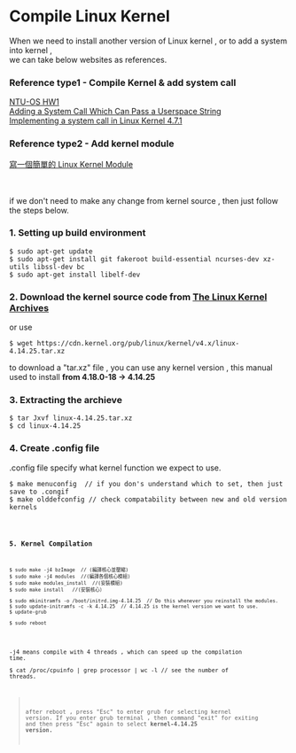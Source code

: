 # Compile Linux Kernel

When we need to install another version of Linux kernel , or to add a system into kernel ,  
we can take below websites as references.

### Reference  type1 - Compile Kernel & add system call
[NTU-OS HW1](https://docs.google.com/presentation/d/1KwS9PuGZxLXQ9IEYJE7KUhnz3bHohJLWOH-CRGZkC40/edit#slide=id.p31)  
[Adding a System Call Which Can Pass a Userspace String](https://medium.com/@lee1003094395/adding-a-system-call-which-can-pass-a-userspace-string-b245105bed38?sk=acb214f7c1c08587efcdc644245e74c2&fbclid=IwAR0COzSo7NGzwHoEWOTkqjwYa48VYBCf5iAOutMMJjZCZO59zs75XRMrN9w)  
[Implementing a system call in Linux Kernel 4.7.1](https://medium.com/@ssreehari/implementing-a-system-call-in-linux-kernel-4-7-1-6f98250a8c38)  

### Reference type2 - Add kernel module
[寫一個簡單的 Linux Kernel Module](http://chriswenyuan.blogspot.com/2017/05/linux-kernel-module_4.html)  
<br>
<br>

if we don't need to make any change from kernel source , then just follow the steps below.

### 1. Setting up build environment
<pre><code>$ sudo apt-get update
$ sudo apt-get install git fakeroot build-essential ncurses-dev xz-utils libssl-dev bc
$ sudo apt-get install libelf-dev
</code></pre>


### 2. Download the kernel source code from [The Linux Kernel Archives](https://www.kernel.org/)
or use  
<pre><code>$ wget https://cdn.kernel.org/pub/linux/kernel/v4.x/linux-4.14.25.tar.xz</code></pre>
   
to download a "tar.xz" file , you can use any kernel version , this manual used to install **from 4.18.0-18 -> 4.14.25**


### 3. Extracting the archieve
<pre><code>$ tar Jxvf linux-4.14.25.tar.xz  
$ cd linux-4.14.25</code></pre>

### 4. Create .config file
.config file specify what kernel function we expect to use.

<pre><code>$ make menuconfig  // if you don's understand which to set, then just save to .congif
$ make olddefconfig // check compatability between new and old version kernels<code></pre>

### 5. Kernel Compilation
<pre><code>$ sudo make -j4 bzImage  // (編譯核心並壓縮)
$ sudo make -j4 modules  //(編譯各個核心模組)
$ sudo make modules_install  //(安裝模組)
$ sudo make install   //(安裝核心） 

$ sudo mkinitramfs -o /boot/initrd.img-4.14.25  // Do this whenever you reinstall the modules.
$ sudo update-initramfs -c -k 4.14.25  // 4.14.25 is the kernel version we want to use.
$ update-grub

$ sudo reboot
</code></pre>

-j4 means compile with 4 threads , which can speed up the compilation time.  
$ cat /proc/cpuinfo | grep processor | wc -l  // see the number of threads.


> after reboot , press "Esc" to enter grub for selecting kernel version. If you enter grub terminal , then command "exit" for exiting and then press "Esc" again to select **kernel-4.14.25 version.**









